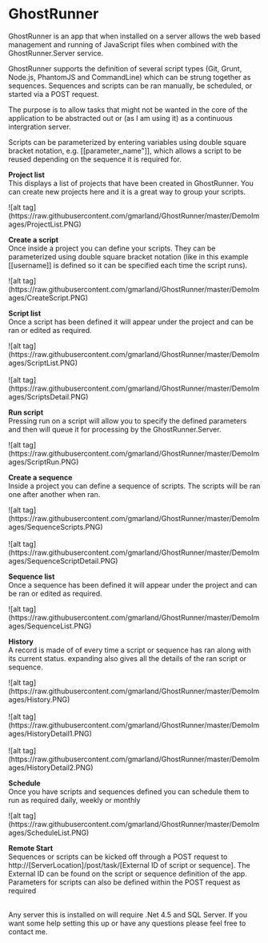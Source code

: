 GhostRunner
===========

GhostRunner is an app that when installed on a server allows the web based management and running of JavaScript files when combined with the GhostRunner.Server service. 

GhostRunner supports the definition of several script types (Git, Grunt, Node.js, PhantomJS and CommandLine) which can be strung together as sequences. Sequences and scripts can be ran manually, be scheduled, or started via a POST request.

The purpose is to allow tasks that might not be wanted in the core of the application to be abstracted out or (as I am using it) as a continuous intergration server.

Scripts can be parameterized by entering variables using double square bracket notation, e.g. [[parameter_name"]], which allows a script to be reused depending on the sequence it is required for. 

<p><b>Project list</b><br/>This displays a list of projects that have been created in GhostRunner. You can create new projects here and it is a great way to group your scripts.</p>
![alt tag](https://raw.githubusercontent.com/gmarland/GhostRunner/master/DemoImages/ProjectList.PNG)
<br/>
<p><b>Create a script</b><br>Once inside a project you can define your scripts. They can be parameterized using double square bracket notation (like in this example [[username]] is defined so it can be specified each time the script runs).</p>
![alt tag](https://raw.githubusercontent.com/gmarland/GhostRunner/master/DemoImages/CreateScript.PNG)
<br/>
<p><b>Script list</b><br>Once a script has been defined it will appear under the project and can be ran or edited as required.</p>
![alt tag](https://raw.githubusercontent.com/gmarland/GhostRunner/master/DemoImages/ScriptList.PNG)
<br/>
<br/>
![alt tag](https://raw.githubusercontent.com/gmarland/GhostRunner/master/DemoImages/ScriptsDetail.PNG)
<br/>
<p><b>Run script</b><br>Pressing run on a script will allow you to specify the defined parameters and then will queue it for processing by the GhostRunner.Server.</p>
![alt tag](https://raw.githubusercontent.com/gmarland/GhostRunner/master/DemoImages/ScriptRun.PNG)
<br/>
<p><b>Create a sequence</b><br>Inside a project you can define a sequence of scripts. The scripts will be ran one after another when ran.</p>
![alt tag](https://raw.githubusercontent.com/gmarland/GhostRunner/master/DemoImages/SequenceScripts.PNG)
<br/>
<br/>
![alt tag](https://raw.githubusercontent.com/gmarland/GhostRunner/master/DemoImages/SequenceScriptDetail.PNG)
<br/>
<p><b>Sequence list</b><br>Once a sequence has been defined it will appear under the project and can be ran or edited as required.</p>
![alt tag](https://raw.githubusercontent.com/gmarland/GhostRunner/master/DemoImages/SequenceList.PNG)
<br/>
<p><b>History</b><br>A record is made of of every time a script or sequence has ran along with its current status. expanding also gives all the details of the ran script or sequence.</p>
![alt tag](https://raw.githubusercontent.com/gmarland/GhostRunner/master/DemoImages/History.PNG)
<br/>
<br/>
![alt tag](https://raw.githubusercontent.com/gmarland/GhostRunner/master/DemoImages/HistoryDetail1.PNG)
<br/>
<br/>
![alt tag](https://raw.githubusercontent.com/gmarland/GhostRunner/master/DemoImages/HistoryDetail2.PNG)
<br/>
<p><b>Schedule</b><br>Once you have scripts and sequences defined you can schedule them to run as required daily, weekly or monthly</p>
![alt tag](https://raw.githubusercontent.com/gmarland/GhostRunner/master/DemoImages/ScheduleList.PNG)
<br/>
<p><b>Remote Start</b><br>Sequences or scripts can be kicked off through a POST request to http://[ServerLocation]/post/task/[External ID of script or sequence]. The External ID can be found on the script or sequence definition of the app. Parameters for scripts can also be defined within the POST request as required</p>
<br/>
Any server this is installed on will require .Net 4.5 and SQL Server. If you want some help setting this up or have any questions please feel free to contact me.
